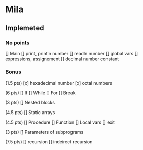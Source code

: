 # Mila 

## Implemeted

### No points
[] Main
[] print, println number
[] readln number
[] global vars
[] expressions, assignement
[] decimal number constant

### Bonus

(1.5 pts)
[x] hexadecimal number
[x] octal numbers

(6 pts)
[] If
[] While
[] For
[] Break

(3 pts)
[] Nested blocks

(4.5 pts)
[] Static arrays

(4.5 pts)
[] Procedure
[] Function
[] Local vars
[] exit

(3 pts)
[] Parameters of subprograms

(7.5 pts)
[] recursion
[] indeirect recursion

